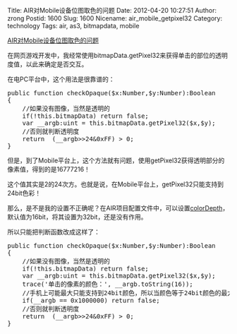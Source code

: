 Title: AIR对Mobile设备位图取色的问题
Date: 2012-04-20 10:27:51
Author: zrong
Postid: 1600
Slug: 1600
Nicename: air_mobile_getpixel32
Category: technology
Tags: air, as3, bitmapdata, mobile

[AIR对Mobile设备位图取色的问题](http://zengrong.net/post/1600.htm)

在网页游戏开发中，我经常使用bitmapData.getPixel32来获得单击的部位的透明度值，以此来确定是否交互。

在电PC平台中，这个用法是很靠谱的：

<pre lang="actionscript">
public function checkOpaque($x:Number,$y:Number):Boolean
{
	//如果没有图像，当然是透明的
	if(!this.bitmapData) return false;
	var __argb:uint = this.bitmapData.getPixel32($x,$y);
	//否则就判断透明度
	return  (__argb>>24&0xFF) > 0;
}
</pre>

但是，到了Mobile平台上，这个方法就有问题，使用getPixel32获得透明部分的像素值，得到的是16777216！

这个值其实是2的24次方。也就是说，在Mobile平台上，getPixel32只能支持到24bit色彩！

那么，是不是我的设置不正确呢？在AIR项目配置文件中，可以设置[colorDepth](http://help.adobe.com/en_US/air/build/WSfffb011ac560372f-5d0f4f25128cc9cd0cb-7ffc.html#WS54ddc2cc39d08a621542610c132b1bbd829-8000)，默认值为16bit，将其设置为32bit，还是没有作用。

所以只能把判断函数改成这样了：

<pre lang="actionscript">
public function checkOpaque($x:Number,$y:Number):Boolean
{
	//如果没有图像，当然是透明的
	if(!this.bitmapData) return false;
	var __argb:uint = this.bitmapData.getPixel32($x,$y);
	trace('单击的像素的颜色：', __argb.toString(16));
	//手机上可能最大只能支持到24bit颜色，所以当颜色等于24bit颜色的最大值的时候，直接认为像素是透明的
	if(__argb == 0x1000000) return false;
	//否则就判断透明度
	return  (__argb>>24&0xFF) > 0;
}
</pre>
